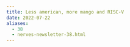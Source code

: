 ```yaml
---
title: Less american, more mango and RISC-V
date: 2022-07-22
aliases:
  - 38
  - nerves-newsletter-38.html
---
```

